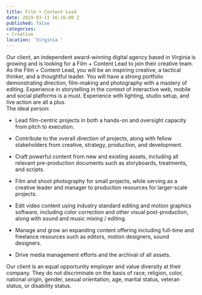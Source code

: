 ```yaml
---
title: Film + Content Lead
date: 2019-03-11 16:16:00 Z
published: false
categories:
- Creative
location: 'Virginia '
---
```


Our client, an independent award-winning digital agency based in Virginia is growing and is looking for a Film \+ Content Lead to join their creative team.
\
As the Film \+ Content Lead, you will be an inspiring creative, a tactical thinker, and a thoughtful leader. You will have a strong portfolio demonstrating direction, film-making and photography with a mastery of editing. Experience in storytelling in the context of interactive web, mobile and social platforms is a must. Experience with lighting, studio setup, and live action are all a plus.
\
The ideal person:

* Lead film-centric projects in both a hands-on and oversight capacity from pitch to execution.

* Contribute to the overall direction of projects, along with fellow stakeholders from creative, strategy, production, and development.

* Craft powerful content from new and existing assets, including all relevant pre-production documents such as storyboards, treatments, and scripts.

* Film and shoot photography for small projects, while serving as a creative leader and manager to production resources for larger-scale projects.

* Edit video content using industry standard editing and motion graphics software, including color correction and other visual post-production, along with sound and music mixing / editing.

* Manage and grow an expanding content offering including full-time and freelance resources such as editors, motion designers, sound designers.

* Drive media management efforts and the archival of all assets.
  

Our client is an equal opportunity employer and value diversity at their company. They do not discriminate on the basis of race, religion, color, national origin, gender, sexual orientation, age, marital status, veteran status, or disability status.